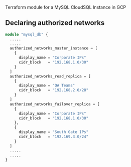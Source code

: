 Terraform module for a MySQL CloudSQL Instance in GCP

## Declaring authorized networks
```terraform
module "mysql_db" {
  .....
  .....
  authorized_networks_master_instance = [
    {
      display_name = "Corporate IPs"
      cidr_block   = "192.168.1.0/30"
    }
  ]
  authorized_networks_read_replica = [
    {
      display_name = "QA Teams"
      cidr_block   = "192.168.2.0/28"
    }
  ]
  authorized_networks_failover_replica = [
    {
      display_name = "Corporate IPs"
      cidr_block   = "192.168.1.0/30"
    },
    {
      display_name = "South Gate IPs"
      cidr_block   = "192.169.3.0/24"
    }
  ]
  .....
  .....
}
```
